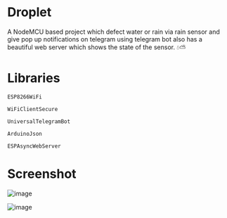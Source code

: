 
# Droplet
A NodeMCU based project which defect water or rain via rain sensor and give pop up notifications on telegram using telegram bot also has a beautiful web server which shows the state of the sensor. 💧⛅

# Libraries

    ESP8266WiFi

    WiFiClientSecure

    UniversalTelegramBot

    ArduinoJson

    ESPAsyncWebServer

# Screenshot


![image](https://drive.google.com/uc?export=view&id=1fFkaUuJj5nDPNMnLf9VEQfBM1nSuu2DZ)

![image](https://drive.google.com/uc?export=view&id=1fG8FHoUJpAef0u_vpoI421CKEVvgvUFT)
